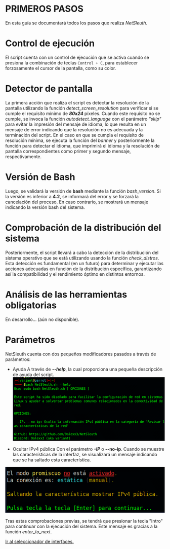 # PRIMEROS PASOS

En esta guía se documentará todos los pasos que realiza *NetSleuth*.

# Control de ejecución

El script cuenta con un control de ejecución que se activa cuando se presiona la combinación de teclas `Control + C`, para establecer forzosamente el cursor de la pantalla, como su color.

# Detector de pantalla


La primera acción que realiza el script es detectar la resolución de la pantalla utilizando la función *detect_screen_resolution* para verificar si se cumple el requisito mínimo de ***80x24*** píxeles. Cuando este requisito no se cumple, se invoca la función *autodetect_language* con el parámetro *"skip"* para evitar la impresión del mensaje de idioma, lo que resulta en un mensaje de error indicando que la resolución no es adecuada y la terminación del script. En el caso en que se cumpla el requisito de resolución mínima, se ejecuta la función del *banner* y posteriormente la función para detectar el idioma, que imprimirá el idioma y la resolución de pantalla correspondientes como primer y segundo mensaje, respectivamente.


# Versión de Bash

Luego, se validará la versión de **bash** mediante la función *bash_version*. Si la versión es inferior a **4.2**, se informará del error y se forzará la cancelación del proceso. En caso contrario, se mostrará un mensaje indicando la versión bash del sistema.


# Comprobación de la distribución del sistema

Posteriormente, el script llevará a cabo la detección de la distribución del sistema operativo que se está utilizando usando la función *check_distros*. Esta detección es fundamental (en un futuro) para determinar y ejecutar las acciones adecuadas en función de la distribución específica, garantizando así la compatibilidad y el rendimiento óptimo en distintos entornos. 


# Análisis de las herramientas obligatorias

En desarrollo... (aún no disponible).


# Parámetros

NetSleuth cuenta con dos pequeños modificadores pasados a través de parámetros:
- Ayuda 
A través de ***--help***, la cual proporciona una pequeña descripción de ayuda del script.
![Comando ayuda](/images/Command-Help.png)

- Ocultar IPv4 pública
Con el parámetro ***-IP*** o **--no-ip**. Cuando se muestre las características de la interfaz, se visualizará un mensaje indicando que se ha saltado esta característica.

![Ocultar IPv4 pública](/images/hide.png)



Tras estas comprobaciones previas, se tendrá que presionar la tecla "Intro" para continuar con la ejecución del sistema. Este mensaje es gracias a la función *enter_to_next*.


[Ir al seleccionador de interfaces.](/docs/Select-interface.MD)